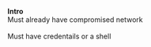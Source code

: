 **Intro**
<br/>
Must already have compromised network<br/>
<br/>
Must have credentails or a shell<br/>
<br/>
